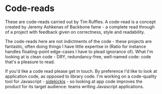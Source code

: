 # Code-reads

These are code-reads carried out by Tim Ruffles. A code-read is a concept created by Jeremy Ashkenas of Backbone fame - a complete read through of a project with feedback given on correctness, style and readability.

The code-reads here are not indictments of the code - these projects are fantastic, often doing things I have little expertise in (Ratio for instance handles floating-point edge-cases I have to plead ignorance of). What I'm looking at is clean code - DRY, redundancy-free, well-named code: code that's a pleasure to read.

If you'd like a code read please get in touch. By preference I'd like to look at application code, as opposed to library code. I'm working on a code-quality tool for Javascript - [sidekickjs](https://www.sidekickjs.com) - so looking at app code improves the product for its target audience: teams writing Javascript applications. 
